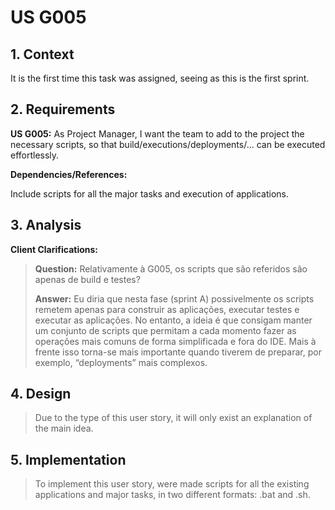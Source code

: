 # US G005

## 1. Context

It is the first time this task was assigned, seeing as this is the first sprint.

## 2. Requirements

**US G005:** As Project Manager, I want the team to add to the project the necessary scripts, so that build/executions/deployments/... can be executed effortlessly.

**Dependencies/References:**

Include scripts for all the major tasks and execution of applications.

## 3. Analysis

**Client Clarifications:**

> **Question:** Relativamente à G005, os scripts que são referidos são apenas de build e testes?
>
> **Answer:** Eu diria que nesta fase (sprint A) possivelmente os scripts remetem apenas para construir as aplicações, executar testes e executar as aplicações. 
> No entanto, a ideia é que consigam manter um conjunto de scripts que permitam a cada momento fazer as operações mais comuns de forma simplificada e fora do IDE. 
> Mais à frente isso torna-se mais importante quando tiverem de preparar, por exemplo, “deployments” mais complexos.


## 4. Design

> Due to the type of this user story, it will only exist an explanation of the main idea.

## 5. Implementation

> To implement this user story, were made scripts for all the existing applications and major tasks, in two different formats: .bat and .sh.
